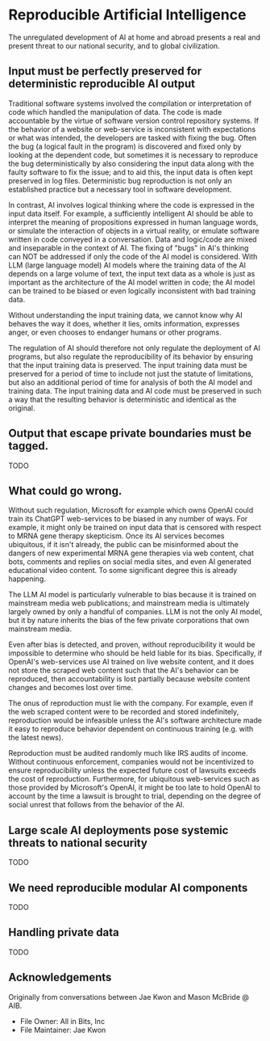 # Reproducible Artificial Intelligence

The unregulated development of AI at home and abroad presents a real and
present threat to our national security, and to global civilization.

## Input must be perfectly preserved for deterministic reproducible AI output

Traditional software systems involved the compilation or interpretation of code
which handled the manipulation of data. The code is made accountable by the
virtue of software version control repository systems. If the behavior of a
website or web-service is inconsistent with expectations or what was intended,
the developers are tasked with fixing the bug. Often the bug (a logical fault
in the program) is discovered and fixed only by looking at the dependent code,
but sometimes it is necessary to reproduce the bug deterministically by also
considering the input data along with the faulty software to fix the issue; and
to aid this, the input data is often kept preserved in log files.
Deterministic bug reproduction is not only an established practice but a
necessary tool in software development.

In contrast, AI involves logical thinking where the code is expressed in the
input data itself. For example, a sufficiently intelligent AI should be able to
interpret the meaning of propositions expressed in human language words, or
simulate the interaction of objects in a virtual reality, or emulate software
written in code conveyed in a conversation. Data and logic/code are mixed and
inseparable in the context of AI. The fixing of "bugs" in AI's thinking can NOT
be addressed if only the code of the AI model is considered. With LLM (large
language model) AI models where the training data of the AI depends on a large
volume of text, the input text data as a whole is just as important as the
architecture of the AI model written in code; the AI model can be trained to be
biased or even logically inconsistent with bad training data.

Without understanding the input training data, we cannot know why AI behaves
the way it does, whether it lies, omits information, expresses anger, or even
chooses to endanger humans or other programs.

The regulation of AI should therefore not only regulate the deployment of AI
programs, but also regulate the reproducibility of its behavior by ensuring
that the input training data is preserved. The input training data must be
preserved for a period of time to include not just the statute of limitations,
but also an additional period of time for analysis of both the AI model and
training data. The input training data and AI code must be preserved in such a
way that the resulting behavior is deterministic and identical as the original.

## Output that escape private boundaries must be tagged.

TODO

## What could go wrong.

Without such regulation, Microsoft for example which owns OpenAI could train
its ChatGPT web-services to be biased in any number of ways. For example, it
might only be trained on input data that is censored with respect to MRNA gene
therapy skepticism. Once its AI services becomes ubiquitous, if it isn't
already, the public can be misinformed about the dangers of new
experimental MRNA gene therapies via web content, chat bots, comments and
replies on social media sites, and even AI generated educational video content.
To some significant degree this is already happening.

The LLM AI model is particularly vulnerable to bias because it is trained on
mainstream media web publications; and mainstream media is ultimately largely
owned by only a handful of companies. LLM is not the only AI model, but it by
nature inherits the bias of the few private corporations that own mainstream
media.

Even after bias is detected, and proven, without reproducibility it would be
impossible to determine who should be held liable for its bias. Specifically,
if OpenAI's web-services use AI trained on live website content, and it does
not store the scraped web content such that the AI's behavior can be
reproduced, then accountability is lost partially because website content
changes and becomes lost over time.

The onus of reproduction must lie with the company. For example, even if the
web scraped content were to be recorded and stored indefinitely, reproduction
would be infeasible unless the AI's software architecture made it easy to
reproduce behavior dependent on continuous training (e.g. with the latest
news).

Reproduction must be audited randomly much like IRS audits of income. Without
continuous enforcement, companies would not be incentivized to ensure
reproducibility unless the expected future cost of lawsuits exceeds the cost of
reproduction. Furthermore, for ubiquitous web-services such as those provided
by Microsoft's OpenAI, it might be too late to hold OpenAI to account by the
time a lawsuit is brought to trial, depending on the degree of social unrest
that follows from the behavior of the AI.

## Large scale AI deployments pose systemic threats to national security

TODO

## We need reproducible modular AI components

TODO

## Handling private data

TODO

## Acknowledgements

Originally from conversations between Jae Kwon and Mason McBride @ AIB.

 - File Owner: All in Bits, Inc
 - File Maintainer: Jae Kwon
